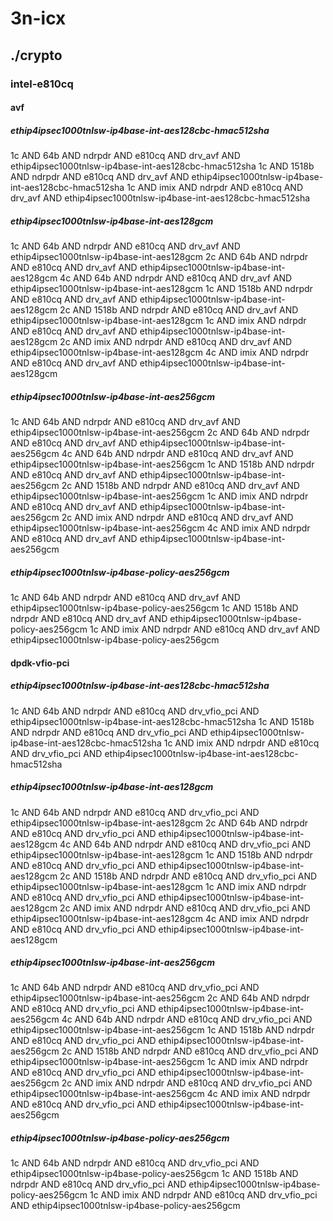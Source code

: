 # 3n-icx
## ./crypto
### intel-e810cq
#### avf
##### ethip4ipsec1000tnlsw-ip4base-int-aes128cbc-hmac512sha
1c AND 64b AND ndrpdr AND e810cq AND drv_avf AND ethip4ipsec1000tnlsw-ip4base-int-aes128cbc-hmac512sha
1c AND 1518b AND ndrpdr AND e810cq AND drv_avf AND ethip4ipsec1000tnlsw-ip4base-int-aes128cbc-hmac512sha
1c AND imix AND ndrpdr AND e810cq AND drv_avf AND ethip4ipsec1000tnlsw-ip4base-int-aes128cbc-hmac512sha
##### ethip4ipsec1000tnlsw-ip4base-int-aes128gcm
1c AND 64b AND ndrpdr AND e810cq AND drv_avf AND ethip4ipsec1000tnlsw-ip4base-int-aes128gcm
2c AND 64b AND ndrpdr AND e810cq AND drv_avf AND ethip4ipsec1000tnlsw-ip4base-int-aes128gcm
4c AND 64b AND ndrpdr AND e810cq AND drv_avf AND ethip4ipsec1000tnlsw-ip4base-int-aes128gcm
1c AND 1518b AND ndrpdr AND e810cq AND drv_avf AND ethip4ipsec1000tnlsw-ip4base-int-aes128gcm
2c AND 1518b AND ndrpdr AND e810cq AND drv_avf AND ethip4ipsec1000tnlsw-ip4base-int-aes128gcm
1c AND imix AND ndrpdr AND e810cq AND drv_avf AND ethip4ipsec1000tnlsw-ip4base-int-aes128gcm
2c AND imix AND ndrpdr AND e810cq AND drv_avf AND ethip4ipsec1000tnlsw-ip4base-int-aes128gcm
4c AND imix AND ndrpdr AND e810cq AND drv_avf AND ethip4ipsec1000tnlsw-ip4base-int-aes128gcm
##### ethip4ipsec1000tnlsw-ip4base-int-aes256gcm
1c AND 64b AND ndrpdr AND e810cq AND drv_avf AND ethip4ipsec1000tnlsw-ip4base-int-aes256gcm
2c AND 64b AND ndrpdr AND e810cq AND drv_avf AND ethip4ipsec1000tnlsw-ip4base-int-aes256gcm
4c AND 64b AND ndrpdr AND e810cq AND drv_avf AND ethip4ipsec1000tnlsw-ip4base-int-aes256gcm
1c AND 1518b AND ndrpdr AND e810cq AND drv_avf AND ethip4ipsec1000tnlsw-ip4base-int-aes256gcm
2c AND 1518b AND ndrpdr AND e810cq AND drv_avf AND ethip4ipsec1000tnlsw-ip4base-int-aes256gcm
1c AND imix AND ndrpdr AND e810cq AND drv_avf AND ethip4ipsec1000tnlsw-ip4base-int-aes256gcm
2c AND imix AND ndrpdr AND e810cq AND drv_avf AND ethip4ipsec1000tnlsw-ip4base-int-aes256gcm
4c AND imix AND ndrpdr AND e810cq AND drv_avf AND ethip4ipsec1000tnlsw-ip4base-int-aes256gcm
##### ethip4ipsec1000tnlsw-ip4base-policy-aes256gcm
1c AND 64b AND ndrpdr AND e810cq AND drv_avf AND ethip4ipsec1000tnlsw-ip4base-policy-aes256gcm
1c AND 1518b AND ndrpdr AND e810cq AND drv_avf AND ethip4ipsec1000tnlsw-ip4base-policy-aes256gcm
1c AND imix AND ndrpdr AND e810cq AND drv_avf AND ethip4ipsec1000tnlsw-ip4base-policy-aes256gcm
#### dpdk-vfio-pci
##### ethip4ipsec1000tnlsw-ip4base-int-aes128cbc-hmac512sha
1c AND 64b AND ndrpdr AND e810cq AND drv_vfio_pci AND ethip4ipsec1000tnlsw-ip4base-int-aes128cbc-hmac512sha
1c AND 1518b AND ndrpdr AND e810cq AND drv_vfio_pci AND ethip4ipsec1000tnlsw-ip4base-int-aes128cbc-hmac512sha
1c AND imix AND ndrpdr AND e810cq AND drv_vfio_pci AND ethip4ipsec1000tnlsw-ip4base-int-aes128cbc-hmac512sha
##### ethip4ipsec1000tnlsw-ip4base-int-aes128gcm
1c AND 64b AND ndrpdr AND e810cq AND drv_vfio_pci AND ethip4ipsec1000tnlsw-ip4base-int-aes128gcm
2c AND 64b AND ndrpdr AND e810cq AND drv_vfio_pci AND ethip4ipsec1000tnlsw-ip4base-int-aes128gcm
4c AND 64b AND ndrpdr AND e810cq AND drv_vfio_pci AND ethip4ipsec1000tnlsw-ip4base-int-aes128gcm
1c AND 1518b AND ndrpdr AND e810cq AND drv_vfio_pci AND ethip4ipsec1000tnlsw-ip4base-int-aes128gcm
2c AND 1518b AND ndrpdr AND e810cq AND drv_vfio_pci AND ethip4ipsec1000tnlsw-ip4base-int-aes128gcm
1c AND imix AND ndrpdr AND e810cq AND drv_vfio_pci AND ethip4ipsec1000tnlsw-ip4base-int-aes128gcm
2c AND imix AND ndrpdr AND e810cq AND drv_vfio_pci AND ethip4ipsec1000tnlsw-ip4base-int-aes128gcm
4c AND imix AND ndrpdr AND e810cq AND drv_vfio_pci AND ethip4ipsec1000tnlsw-ip4base-int-aes128gcm
##### ethip4ipsec1000tnlsw-ip4base-int-aes256gcm
1c AND 64b AND ndrpdr AND e810cq AND drv_vfio_pci AND ethip4ipsec1000tnlsw-ip4base-int-aes256gcm
2c AND 64b AND ndrpdr AND e810cq AND drv_vfio_pci AND ethip4ipsec1000tnlsw-ip4base-int-aes256gcm
4c AND 64b AND ndrpdr AND e810cq AND drv_vfio_pci AND ethip4ipsec1000tnlsw-ip4base-int-aes256gcm
1c AND 1518b AND ndrpdr AND e810cq AND drv_vfio_pci AND ethip4ipsec1000tnlsw-ip4base-int-aes256gcm
2c AND 1518b AND ndrpdr AND e810cq AND drv_vfio_pci AND ethip4ipsec1000tnlsw-ip4base-int-aes256gcm
1c AND imix AND ndrpdr AND e810cq AND drv_vfio_pci AND ethip4ipsec1000tnlsw-ip4base-int-aes256gcm
2c AND imix AND ndrpdr AND e810cq AND drv_vfio_pci AND ethip4ipsec1000tnlsw-ip4base-int-aes256gcm
4c AND imix AND ndrpdr AND e810cq AND drv_vfio_pci AND ethip4ipsec1000tnlsw-ip4base-int-aes256gcm
##### ethip4ipsec1000tnlsw-ip4base-policy-aes256gcm
1c AND 64b AND ndrpdr AND e810cq AND drv_vfio_pci AND ethip4ipsec1000tnlsw-ip4base-policy-aes256gcm
1c AND 1518b AND ndrpdr AND e810cq AND drv_vfio_pci AND ethip4ipsec1000tnlsw-ip4base-policy-aes256gcm
1c AND imix AND ndrpdr AND e810cq AND drv_vfio_pci AND ethip4ipsec1000tnlsw-ip4base-policy-aes256gcm